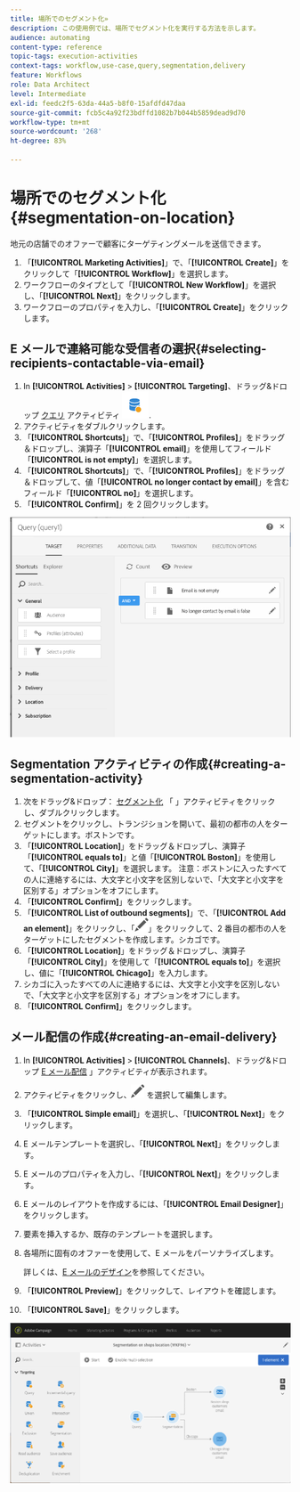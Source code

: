 ```yaml
---
title: 場所でのセグメント化»
description: この使用例では、場所でセグメント化を実行する方法を示します。
audience: automating
content-type: reference
topic-tags: execution-activities
context-tags: workflow,use-case,query,segmentation,delivery
feature: Workflows
role: Data Architect
level: Intermediate
exl-id: feedc2f5-63da-44a5-b8f0-15afdfd47daa
source-git-commit: fcb5c4a92f23bdffd1082b7b044b5859dead9d70
workflow-type: tm+mt
source-wordcount: '268'
ht-degree: 83%

---
```


# 場所でのセグメント化 {#segmentation-on-location}

地元の店舗でのオファーで顧客にターゲティングメールを送信できます。

1. 「**[!UICONTROL Marketing Activities]**」で、「**[!UICONTROL Create]**」をクリックして「**[!UICONTROL Workflow]**」を選択します。
1. ワークフローのタイプとして「**[!UICONTROL New Workflow]**」を選択し、「**[!UICONTROL Next]**」をクリックします。
1. ワークフローのプロパティを入力し、「**[!UICONTROL Create]**」をクリックします。

## E メールで連絡可能な受信者の選択{#selecting-recipients-contactable-via-email}

1. In **[!UICONTROL Activities]** > **[!UICONTROL Targeting]**、ドラッグ&amp;ドロップ [クエリ](../../automating/using/query.md) アクティビティ ![](assets/query.png).
1. アクティビティをダブルクリックします。
1. 「**[!UICONTROL Shortcuts]**」で、「**[!UICONTROL Profiles]**」をドラッグ＆ドロップし、演算子「**[!UICONTROL email]**」を使用してフィールド「**[!UICONTROL is not empty]**」を選択します。
1. 「**[!UICONTROL Shortcuts]**」で、「**[!UICONTROL Profiles]**」をドラッグ＆ドロップして、値「**[!UICONTROL no longer contact by email]**」を含むフィールド「**[!UICONTROL no]**」を選択します。
1. 「**[!UICONTROL Confirm]**」を 2 回クリックします。

![](assets/wf-complement-query.png)

## Segmentation アクティビティの作成{#creating-a-segmentation-activity}

1. 次をドラッグ&amp;ドロップ： [セグメント化](../../automating/using/segmentation.md) 「 」アクティビティをクリックし、ダブルクリックします。
1. セグメントをクリックし、トランジションを開いて、最初の都市の人をターゲットにします。ボストンです。
1. 「**[!UICONTROL Location]**」をドラッグ＆ドロップし、演算子「**[!UICONTROL equals to]**」と値「**[!UICONTROL Boston]**」を使用して、「**[!UICONTROL City]**」を選択します。
注意：ボストンに入ったすべての人に連絡するには、大文字と小文字を区別しないで、「大文字と小文字を区別する」オプションをオフにします。
1. 「**[!UICONTROL Confirm]**」をクリックします。
1. 「**[!UICONTROL List of outbound segments]**」で、「**[!UICONTROL Add an element]**」をクリックし、「![](assets/edit_darkgrey-24px.png)」をクリックして、2 番目の都市の人をターゲットにしたセグメントを作成します。シカゴです。
1. 「**[!UICONTROL Location]**」をドラッグ＆ドロップし、演算子「**[!UICONTROL City]**」を使用して「**[!UICONTROL equals to]**」を選択し、値に「**[!UICONTROL Chicago]**」を入力します。
1. シカゴに入ったすべての人に連絡するには、大文字と小文字を区別しないで、「大文字と小文字を区別する」オプションをオフにします。
1. 「**[!UICONTROL Confirm]**」をクリックします。

## メール配信の作成{#creating-an-email-delivery}

1. In **[!UICONTROL Activities]** > **[!UICONTROL Channels]**、ドラッグ&amp;ドロップ [E メール配信](../../automating/using/email-delivery.md) 」アクティビティが表示されます。
1. アクティビティをクリックし、![](assets/edit_darkgrey-24px.png) を選択して編集します。
1. 「**[!UICONTROL Simple email]**」を選択し、「**[!UICONTROL Next]**」をクリックします。
1. E メールテンプレートを選択し、「**[!UICONTROL Next]**」をクリックします。
1. E メールのプロパティを入力し、「**[!UICONTROL Next]**」をクリックします。
1. E メールのレイアウトを作成するには、「**[!UICONTROL Email Designer]**」をクリックします。
1. 要素を挿入するか、既存のテンプレートを選択します。
1. 各場所に固有のオファーを使用して、E メールをパーソナライズします。

   詳しくは、[E メールのデザイン](../../designing/using/designing-from-scratch.md#designing-an-email-content-from-scratch)を参照してください。

1. 「**[!UICONTROL Preview]**」をクリックして、レイアウトを確認します。
1. 「**[!UICONTROL Save]**」をクリックします。

![](assets/wf-segmentation-location.png)
